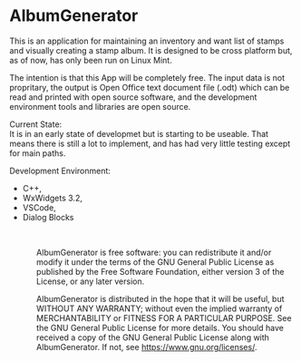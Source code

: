 # AlbumGenerator

This is an application for maintaining an inventory and want list of stamps and visually creating a stamp album. It is designed to be cross platform but, as of now, has only been run on Linux Mint.

The intention is that this App will be completely free. The input data is not propritary, the output is Open Office text document file (.odt) which can be read and printed with open source software, and the development environment tools and libraries are open source.

Current State:<br>
It is in an early state of developmet but is starting to be useable. That means there is still a lot to implement, and has had very little testing except for main paths.

Development Environment:<br>
<ul>
    <li>C++,<br>
    <li>WxWidgets 3.2,<br>
    <li>VSCode,<br>
    <li>Dialog Blocks <http://www.dialogblocks.com/><br>
    <ul>

  <br> 
 
AlbumGenerator is free software: you can redistribute it and/or modify it under the terms of the GNU General Public License as published by the Free Software Foundation,  either version 3 of the License, or any later version.
 
AlbumGenerator is distributed in the hope that it will be useful, but WITHOUT ANY WARRANTY; without even the implied warranty of MERCHANTABILITY or FITNESS FOR A PARTICULAR PURPOSE. See the GNU General Public License for more details.
You should have received a copy of the GNU General Public License along with  AlbumGenerator. If not, see <https://www.gnu.org/licenses/>.
